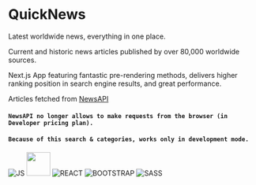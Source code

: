 # QuickNews

Latest worldwide news, everything in one place. 

Current and historic news articles published by over 80,000 worldwide sources.

Next.js App featuring fantastic pre-rendering methods, delivers higher ranking position in search engine results, and great performance.

Articles fetched from [NewsAPI](https://newsapi.org/)

#### `NewsAPI no longer allows to make requests from the browser (in Developer pricing plan).`
#### `Because of this search & categories, works only in development mode.`

![JS](https://img.icons8.com/color/48/000000/javascript--v1.png)
<img src="https://seeklogo.com/images/N/next-js-logo-8FCFF51DD2-seeklogo.com.png" width=48>
![REACT](https://img.icons8.com/plasticine/48/000000/react.png)
![BOOTSTRAP](https://img.icons8.com/color/48/000000/bootstrap.png)
![SASS](https://img.icons8.com/color/48/000000/sass-avatar.png)

